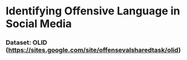 # Identifying Offensive Language in Social Media 

### Dataset: OLID (https://sites.google.com/site/offensevalsharedtask/olid)